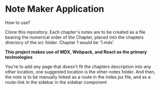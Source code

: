 # Note Maker Application

How to use?

Clone this repository. Each chapter's notes are to be created as a file bearing the numerical order of the Chapter, placed into the chapters directory of the src folder. Chapter 1 would be '1.mdx'

**This project makes use of MDX, Webpack, and React as the primary technologies**

You're to add any page that doesn't fit the chapters description into any other location, one suggested location is the other-notes folder. And then, the note is to be manually linked as a route in the index.jsx file, and as a route-link in the sidebar in the sidebar component
